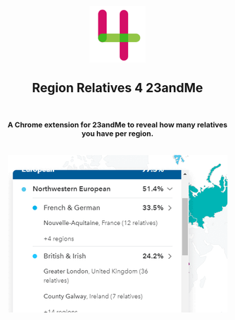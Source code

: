 <h1 align="center">
  <a href="https://github.com/girkovarpa/region-relatives-4-23andme">
    <img src="icon128.png" alt="Region Relatives 4 23andMe" width="128"/>
  </a>
  <br>
  <br>
  Region Relatives 4 23andMe
  <br>
  <br>
</h1>

<h3 align="center">
  A Chrome extension for 23andMe to reveal how many relatives you have per region.
</h3>

<h1 align="center">
  <img src="preview.gif" alt="preview" /></a>
  <br>
  <br>
</h1>